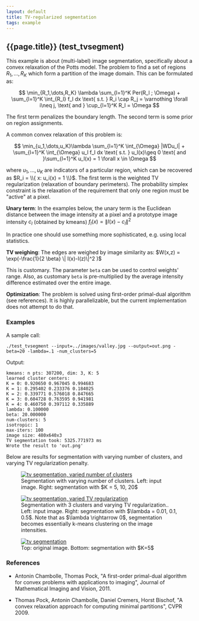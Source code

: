```yaml
---
layout: default
title: TV-regularized segmentation
tags: example
---
```

## {{page.title}} (test_tvsegment)

This example is about (multi-label) image segmentation, specifically about a convex relaxation of the Potts model. The problem to find a set of regions $R_1, ...,R_K$ which form a partition of the image domain. This can be formulated as:

$$
\min_{R_1,\dots,R_K} \lambda \sum_{l=1}^K Per(R_l ; \Omega) + \sum_{l=1}^K \int_{R_l} f_l dx \text{ s.t. } R_i \cap R_j = \varnothing \forall i\neq j, \text{ and } \cup_{l=1}^K R_l = \Omega
$$

The first term penalizes the boundary length. The second term is some prior on region assignments.

A common convex relaxation of this problem is:

$$
\min_{u_1,\dots,u_K}\lambda \sum_{l=1}^K \int_{\Omega} |WDu_l| + \sum_{l=1}^K \int_{\Omega} u_l f_l dx \text{ s.t. } u_l(x)\geq 0 \text{ and }\sum_{l=1}^K u_l(x) = 1 \forall x \in \Omega
$$

where $u_1,...,u_K$ are indicators of a particular region, which can be recovered as $R_i = \\{ x: u_i(x) = 1 \\}$. The first term is the weighted TV regularization (relaxation of boundary perimeters). The probability simplex constraint is the relaxation of the requirement that only one region must be "active" at a pixel.

__Unary term__: In the examples below, the unary term is the Euclidean distance between the image intensity at a pixel and a prototype image intensity $c_l$ (obtained by kmeans) $f_l(x) = \| I(x)-c_l \|^2$

In practice one should use something more sophisticated, e.g. using local statistics.

__TV weighing__: The edges are weighed by image similarity as:
$W(x,z) = \exp(-\frac{1}{2 \beta} \| I(x)-I(z)\|^2 )$

This is customary. The parameter `beta` can be used to control weights' range. Also, as customary `beta` is pre-multiplied by the average intensity difference estimated over the entire image.

__Optimization__: The problem is solved using first-order primal-dual algorithm (see references). It is highly parallelizable, but the current implementation does not attempt to do that.

### Examples

A sample call:

    ./test_tvsegment --input=../images/valley.jpg --output=out.png -beta=20 -lambda=.1 -num_clusters=5

Output:

    kmeans: n pts: 307200, dim: 3, K: 5
    learned cluster centers:
    K = 0: 0.920650 0.967045 0.994683 
    K = 1: 0.295402 0.233376 0.184025 
    K = 2: 0.339771 0.576018 0.847665 
    K = 3: 0.604728 0.763595 0.941981 
    K = 4: 0.460750 0.397112 0.335889 
    lambda: 0.100000
    beta: 20.000000
    num-clusters: 5
    isotropic: 1
    max-iters: 100
    image size: 480x640x3
    TV segmentation took: 5325.771973 ms
    Wrote the result to 'out.png'

Below are results for segmentation with varying number of clusters, and varying TV regularization penalty.
<figure>
<a href="{{site.baseurl}}/website-images/tvsegment_variedK.jpg">
<img src="{{site.baseurl}}/website-images/tvsegment_variedK.jpg" alt="tv segmentation, varied number of clusters"/>
</a>
<figcaption>Segmentation with varying number of clusters. Left: input image. Right: segmentation with $K = 5, 10, 20$</figcaption>
</figure>

<figure>
<a href="{{site.baseurl}}/website-images/tvsegment_variedlambda.jpg">
<img src="{{site.baseurl}}/website-images/tvsegment_variedlambda.jpg" alt="tv segmentation, varied TV regularization"/>
</a>
<figcaption>Segmentation with 3 clusters and varying TV regularization.. Left: input image. Right: segmentation with $\lambda = 0.01, 0.1, 0.5$. Note that as $\lambda \rightarrow 0$, segmentation becomes essentially k-means clustering on the image intensities.</figcaption>
</figure>

<figure>
<a href="{{site.baseurl}}/website-images/tvsegment_ex3.jpg">
<img src="{{site.baseurl}}/website-images/tvsegment_ex3.jpg" alt="tv segmentation"/>
</a>
<figcaption>Top: original image. Bottom: segmentation with $K=5$</figcaption>
</figure>

### References
* Antonin Chambolle, Thomas Pock, "A first-order primal-dual algorithm for convex problems with applications to imaging", Journal of Mathematical Imaging and Vision, 2011.

* Thomas Pock, Antonin Chambolle, Daniel Cremers, Horst Bischof, "A convex relaxation approach for computing minimal partitions", CVPR 2009.

